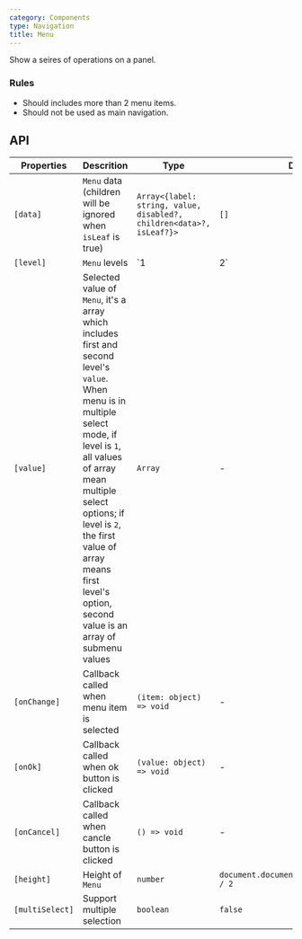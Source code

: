 ```yaml
---
category: Components
type: Navigation
title: Menu
---
```


Show a seires of operations on a panel.

### Rules

- Should includes more than 2 menu items.
- Should not be used as main navigation.

## API

Properties | Descrition | Type | Default
-----------|------------|------|--------
| `[data]` | `Menu` data (children will be ignored when `isLeaf` is true) | `Array<{label: string, value, disabled?, children<data>?, isLeaf?}>` | `[]` |
| `[level]` | `Menu` levels  | `1 | 2`  | `2` |
| `[value]` | Selected value of `Menu`, it's a array which includes first and second level's `value`. When menu is in multiple select mode, if level is `1`, all values of array mean multiple select options; if level is `2`, the first value of array means first level's option, second value is an array of submenu values | `Array` | - |
| `[onChange]` | Callback called when menu item is selected | `(item: object) => void` | - |
| `[onOk]` | Callback called when ok button is clicked | `(value: object) => void` | - |
| `[onCancel]` | Callback called when cancle button is clicked | `() => void` | - |
| `[height]` | Height of `Menu` | `number` | `document.documentElement.clientHeight / 2` |
| `[multiSelect]` | Support multiple selection | `boolean` | `false` |